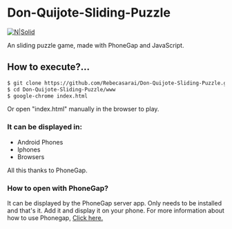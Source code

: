 # Don-Quijote-Sliding-Puzzle

[![N|Solid](https://d13yacurqjgara.cloudfront.net/users/158441/screenshots/2568113/800x600.jpg)](https://d13yacurqjgara.cloudfront.net/users/158441/screenshots/2568113/800x600.jpg)


An sliding puzzle game, made with PhoneGap and JavaScript.

## How to execute?...
```sh
$ git clone https://github.com/Rebecasarai/Don-Quijote-Sliding-Puzzle.git
$ cd Don-Quijote-Sliding-Puzzle/www
$ google-chrome index.html
```

Or open "index.html" manually in the browser to play.

### It can be displayed in:

 - Android Phones
 - Iphones
 - Browsers
 
All this thanks to PhoneGap.

### How to open with PhoneGap?

It can be displayed by the PhoneGap server app. Only needs to be installed and that's it. Add it and display it on your phone.
For more information about how to use Phonegap, [Click here.](http://phonegap.com/) 

